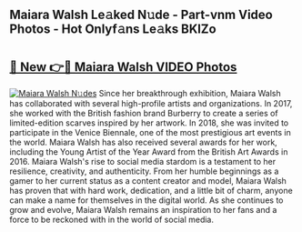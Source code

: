 ## Maiara Walsh Le𝚊ked N𝚞de - Part-vnm Video Photos - Hot Onlyf𝚊ns Le𝚊ks BKlZo

# <h2><a href="http://ab79936.deff.icu/?id=Maiara+Walsh">🔗 New 👉🔴 Maiara Walsh VIDEO Photos</a></h2>

[![Maiara Walsh N𝚞des](https://i.imgur.com/rIISA9y.gif)](http://ab79936.deff.icu/?id=Maiara+Walsh)
Since her breakthrough exhibition, Maiara Walsh has collaborated with several high-profile artists and organizations. In 2017, she worked with the British fashion brand Burberry to create a series of limited-edition scarves inspired by her artwork. In 2018, she was invited to participate in the Venice Biennale, one of the most prestigious art events in the world. Maiara Walsh has also received several awards for her work, including the Young Artist of the Year Award from the British Art Awards in 2016. Maiara Walsh's rise to social media stardom is a testament to her resilience, creativity, and authenticity. From her humble beginnings as a gamer to her current status as a content creator and model, Maiara Walsh has proven that with hard work, dedication, and a little bit of charm, anyone can make a name for themselves in the digital world. As she continues to grow and evolve, Maiara Walsh remains an inspiration to her fans and a force to be reckoned with in the world of social media.

